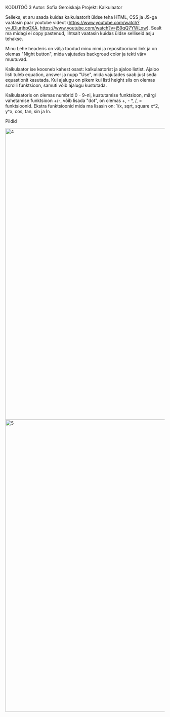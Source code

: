 KODUTÖÖ 3
Autor: Sofia Geroiskaja
Projekt: Kalkulaator

Selleks, et aru saada kuidas kalkulaatorit üldse teha HTML, CSS ja JS-ga vaatasin paar youtube videot (https://www.youtube.com/watch?v=JDiurjhpOXA, https://www.youtube.com/watch?v=j59qQ7YWLxw).
Sealt ma midagi ei copy pastenud, lihtsalt vaatasin kuidas üldse selliseid asju tehakse.

Minu Lehe headeris on välja toodud minu nimi ja repositooriumi link ja on olemas "Night button", mida vajutades backgroud color ja tekti värv muutuvad.

Kalkulaator ise koosneb kahest osast: kalkulaatorist ja ajaloo listist. Ajaloo listi tuleb equation, answer ja nupp "Use", mida vajutades saab just seda equastionit kasutada. Kui ajalugu on pikem kui listi height siis on olemas scrolli funktsioon, samuti võib ajalugu kustutada.

Kalkulaatoris on olemas numbrid 0 - 9-ni, kustutamise funktsioon, märgi vahetamise funktsioon +/-, võib lisada "dot", on olemas +, - *, /, = funktsioonid. Ekstra funktsioonid mida ma lisasin on: 1/x, sqrt, square x^2, y^x, cos, tan, sin ja ln.

Pildid

<img width="919" alt="4" src="https://user-images.githubusercontent.com/70939482/116781577-66192780-aa8c-11eb-9c08-2bcccbf2f915.png">

<img width="921" alt="5" src="https://user-images.githubusercontent.com/70939482/116781583-70d3bc80-aa8c-11eb-8319-37032ef5f7f3.png">
